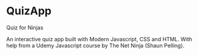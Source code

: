 # QuizApp
Quiz for Ninjas 

An interactive quiz app built with Modern Javascript, CSS and HTML.
With help from a Udemy Javascript course by The Net Ninja (Shaun Pelling).
